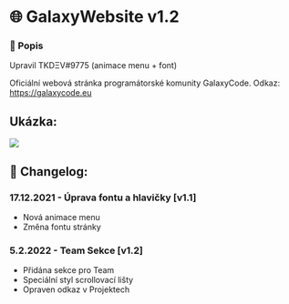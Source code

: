 # 🌐 GalaxyWebsite v1.2

### 📄 Popis

Upravil TKDΞV#9775 (animace menu + font)

Oficiální webová stránka programátorské komunity GalaxyCode. Odkaz: https://galaxycode.eu

## Ukázka:

![](https://media.discordapp.net/attachments/929171373635534928/931556922275033148/screen.png?width=1335&height=670)

## 📜 Changelog:

### 17.12.2021 - Úprava fontu a hlavičky [v1.1]
- Nová animace menu
- Změna fontu stránky

### 5.2.2022 - Team Sekce [v1.2]
- Přidána sekce pro Team
- Speciální styl scrollovací lišty
- Opraven odkaz v Projektech
